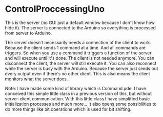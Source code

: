 ControlProccessingUno
=====================

This is the server (no GUI just a default window because I don't know how hide it).
The server is connected to the Arduino so everything is processed from server to Arduino.

The server doesn't necessarily needs a connection of the client to work.
Because the client sends 1 command at a time. And all commands are triggers.
So when you use a command it triggers a function of the server and will execute until it's done.
The client is not needed anymore. You can disconnect the client, the server will still execute it.
You can also reconnect while the server is busy with the Arduino.
Because the server just sends out every output even if there's no other client.
This is also means the client monitors what the server does.

Note:
I have made some kind of library which is Command.pde.
I have conceived this simple little class in a previous version of this, but without server-client communication.
With this little class I have simplified basic initialization processes and much more...
It also opens some possibilities to do more things like bit operations which is used for bit shifting.
